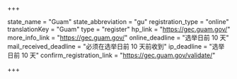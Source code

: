 +++

state_name = "Guam"
state_abbreviation = "gu"
registration_type = "online"
translationKey = "Guam"
type = "register"
hp_link = "https://gec.guam.gov/"
more_info_link = "https://gec.guam.gov/"
online_deadline = "选举日前 10 天"
mail_received_deadline = "必须在选举日前 10 天前收到"
ip_deadline = "选举日前 10 天"
confirm_registration_link = "https://gec.guam.gov/validate/"

+++